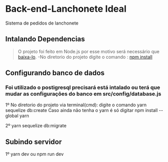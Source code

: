 # Back-end-Lanchonete Ideal
Sistema de pedidos de lanchonete

## Intalando Dependencias
> O projeto foi feito em Node.js por esse motivo será necessário que [baixa-lo](https://nodejs.org/pt-br/download/).
-No diretorio do projeto digite o comando :
>[npm install](https://docs.npmjs.com/cli/v6/commands/npm-install)

## Configurando banco de dados 
### Foi utilizado o postigresql precisará está intalado ou terá que mudar as configurações do banco em src/config/database.js
1º No diretorio do projeto via terminal(cmd): digite o comando yarn sequelize db:create
    Caso ainda não tenha o yarn é só digitar npm install --global yarn

2º yarn sequelize db:migrate

## Subindo servidor
1º yarn dev  ou npm run dev
